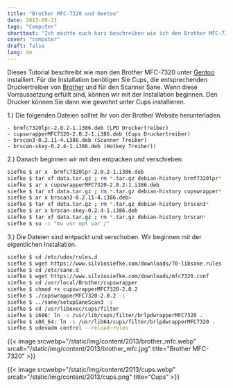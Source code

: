 ```yaml
---
title: "Brother MFC-7320 und Gentoo"
date: 2013-09-21
tags: "Computer"
shorttext: "Ich möchte euch kurz beschreiben wie ich den Brother MFC-7320 unter Gentoo installiert habe. Mit den entsprechenden Druckertreibern ist das einfacher als man denkt. "
cover: "computer"
draft: false
lang: de 
---
```


Dieses Tutorial beschreibt wie man den Brother MFC-7320 unter [Gentoo](http://www.gentoo.org "Gentoo Gnu/Linux") installiert. Für die Installation benötigen Sie Cups, die entsprechenden Druckertreiber von [Brother](http://welcome.solutions.brother.com/bsc/public_s/id/linux/en/index.html "Brother Support Website") und für den Scanner Sane. Wenn diese Vorraussetzung erfüllt sind, können wir mit der Installation beginnen. Den Drucker können Sie dann  wie gewohnt unter Cups installieren.

1.) Die folgenden Dateien solltet Ihr von der Brother Website herunterladen. 

    - brmfc7320lpr-2.0.2-1.i386.deb (LPD Druckertreiber)
    - cupswrapperMFC7320-2.0.2-1.i386.deb (Cups Druckertreiber)
    - brscan3-0.2.11-4.i386.deb (Scanner Treiber)
    - brscan-skey-0.2.4-1.i386.deb (Hotkey Treiber))

2.) Danach beginnen wir mit den entpacken und verschieben.

~~~ bash
siefke $ ar x  brmfc7320lpr-2.0.2-1.i386.deb
siefke $ tar xf data.tar.gz ; rm *.tar.gz debian-history brmf7320lpr*
siefke $ ar x cupswrapperMFC7320-2.0.2-1.i386.deb
siefke $ tar xf data.tar.gz ; rm *.tar.gz debian-history cupswrapper*
siefke $ ar x brscan3-0.2.11-4.i386.deb>
siefke $ tar xf data.tar.gz ; rm *.tar.gz debian-history brscan3*
siefke $ ar x brscan-skey-0.2.4-1.i386.deb
siefke $ tar xf data.tar.gz ; rm *.tar.gz debian-history brscan*
siefke $ su -c "mv usr opt var /"
~~~

3.) Die Dateien sind entpackt und verschoben. Wir beginnen mit der eigentlichen Installation. 

~~~ bash
siefke $ cd /etc/udev/rules.d
siefke $ wget https://www.silviosiefke.com/downloads/70-libsane.rules
siefke $ cd /etc/sane.d
siefke $ wget https://www.silviosiefke.com/downloads/mfc7320.conf
siefke $ cd /usr/local/Brother/cupswrapper
siefke $ chmod +x cupswrapperMFC7320-2.0.2
siefke $ ./cupswrapperMFC7320-2.0.2 -i
siefke $ ../sane/setupSaneScan3 -i
siefke $ cd /usr/libexec/cups/filter
siefke $ i686: ln -s /usr/lib/cups/filter/brlpdwrapperMFC7320 .
siefke $ x86_64: ln -s /usr/lib64/cups/filter/brlpdwrapperMFC7320 .
siefke $ udevadm control --reload-rules
~~~


{{< image srcwebp="/static/img/content/2013/brother_mfc.webp" srcalt="/static/img/content/2013/brother_mfc.jpg" title="Brother MFC-7320" >}}

{{< image srcwebp="/static/img/content/2013/cups.webp" srcalt="/static/img/content/2013/cups.png" title="Cups" >}}
